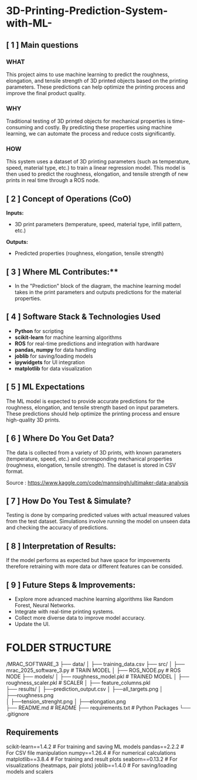 # 3D-Printing-Prediction-System-with-ML-

## [ 1 ] Main questions

### WHAT
This project aims to use machine learning to predict the roughness, elongation, and tensile strength of 3D printed objects based on the printing parameters. These predictions can help optimize the printing process and improve the final product quality.

### WHY
Traditional testing of 3D printed objects for mechanical properties is time-consuming and costly. By predicting these properties using machine learning, we can automate the process and reduce costs significantly.

### HOW
This system uses a dataset of 3D printing parameters (such as temperature, speed, material type, etc.) to train a linear regression model. This model is then used to predict the roughness, elongation, and tensile strength of new prints in real time through a ROS node.

## [ 2 ]  **Concept of Operations (CoO)**

**Inputs:**
- 3D print parameters (temperature, speed, material type, infill pattern, etc.)

**Outputs:**
- Predicted properties (roughness, elongation, tensile strength)

## [ 3 ]  Where ML Contributes:**
- In the "Prediction" block of the diagram, the machine learning model takes in the print parameters and outputs predictions for the material properties.

## [ 4 ]  **Software Stack & Technologies Used**
- **Python** for scripting
- **scikit-learn** for machine learning algorithms
- **ROS** for real-time predictions and integration with hardware
- **pandas, numpy** for data handling
- **joblib** for saving/loading models
- **ipywidgets** for UI integration
- **matplotlib** for data visualization

## [ 5 ] **ML Expectations**
The ML model is expected to provide accurate predictions for the roughness, elongation, and tensile strength based on input parameters. These predictions should help optimize the printing process and ensure high-quality 3D prints.

## [ 6 ]  **Where Do You Get Data?**
The data is collected from a variety of 3D prints, with known parameters (temperature, speed, etc.) and corresponding mechanical properties (roughness, elongation, tensile strength). The dataset is stored in CSV format.

Source : https://www.kaggle.com/code/mannsingh/ultimaker-data-analysis

## [ 7 ] **How Do You Test & Simulate?**
Testing is done by comparing predicted values with actual measured values from the test dataset. Simulations involve running the model on unseen data and checking the accuracy of predictions.

## [ 8 ] **Interpretation of Results:**
If the model performs as expected but have space for impovements therefore retraining with more data or different features can be consided.

## [ 9 ] **Future Steps & Improvements:**
- Explore more advanced machine learning algorithms like Random Forest, Neural Networks.
- Integrate with real-time printing systems.
- Collect more diverse data to improve model accuracy.
- Update the UI.

# FOLDER STRUCTURE

/MRAC_SOFTWARE_3
├── data/
│   ├── training_data.csv
├── src/
│   ├── mrac_2025_software_3.py        # TRAIN MODEL
│   ├── ROS_NODE.py     # ROS NODE
├── models/
│   ├── roughness_model.pkl  # TRAINED MODEL
│   ├── roughness_scaler.pkl  # SCALER
│   ├── feature_columns.pkl  
├── results/
│   ├──prediction_output.csv
│   ├──all_targets.png 
│   ├──roughness.png  
│   ├──tension_strenght.png
│   ├──elongation.png   
├── README.md              # README 
├── requirements.txt       # Python Packages
└── .gitignore           

## Requirements
scikit-learn==1.4.2        # For training and saving ML models
pandas==2.2.2              # For CSV file manipulation
numpy==1.26.4              # For numerical calculations
matplotlib==3.8.4          # For training and result plots
seaborn==0.13.2            # For visualizations (heatmaps, pair plots)
joblib==1.4.0              # For saving/loading models and scalers


